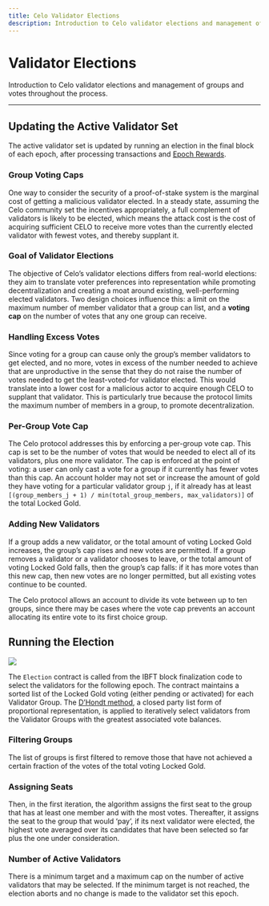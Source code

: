 ```yaml
---
title: Celo Validator Elections
description: Introduction to Celo validator elections and management of groups and votes throughout the process.
---
```


# Validator Elections

Introduction to Celo validator elections and management of groups and votes throughout the process.

___

## Updating the Active Validator Set

The active validator set is updated by running an election in the final block of each epoch, after processing transactions and [Epoch Rewards](/celo-codebase/protocol/proof-of-stake/epoch-rewards.md).

### Group Voting Caps

One way to consider the security of a proof-of-stake system is the marginal cost of getting a malicious validator elected. In a steady state, assuming the Celo community set the incentives appropriately, a full complement of validators is likely to be elected, which means the attack cost is the cost of acquiring sufficient CELO to receive more votes than the currently elected validator with fewest votes, and thereby supplant it.

### Goal of Validator Elections

The objective of Celo’s validator elections differs from real-world elections: they aim to translate voter preferences into representation while promoting decentralization and creating a moat around existing, well-performing elected validators. Two design choices influence this: a limit on the maximum number of member validator that a group can list, and a **voting cap** on the number of votes that any one group can receive.

### Handling Excess Votes

Since voting for a group can cause only the group’s member validators to get elected, and no more, votes in excess of the number needed to achieve that are unproductive in the sense that they do not raise the number of votes needed to get the least-voted-for validator elected. This would translate into a lower cost for a malicious actor to acquire enough CELO to supplant that validator. This is particularly true because the protocol limits the maximum number of members in a group, to promote decentralization.

### Per-Group Vote Cap

The Celo protocol addresses this by enforcing a per-group vote cap. This cap is set to be the number of votes that would be needed to elect all of its validators, plus one more validator. The cap is enforced at the point of voting: a user can only cast a vote for a group if it currently has fewer votes than this cap. An account holder may not set or increase the amount of gold they have voting for a particular validator group `j`, if it already has at least `[(group_members_j + 1) / min(total_group_members, max_validators)]` of the total Locked Gold.

### Adding New Validators

If a group adds a new validator, or the total amount of voting Locked Gold increases, the group’s cap rises and new votes are permitted. If a group removes a validator or a validator chooses to leave, or the total amount of voting Locked Gold falls, then the group’s cap falls: if it has more votes than this new cap, then new votes are no longer permitted, but all existing votes continue to be counted.

The Celo protocol allows an account to divide its vote between up to ten groups, since there may be cases where the vote cap prevents an account allocating its entire vote to its first choice group.

## Running the Election

![](https://storage.googleapis.com/celo-website/docs/election.jpg)

The `Election` contract is called from the IBFT block finalization code to select the validators for the following epoch. The contract maintains a sorted list of the Locked Gold voting (either pending or activated) for each Validator Group. The [D’Hondt method](https://wikipedia.org/wiki/D'Hondt_method), a closed party list form of proportional representation, is applied to iteratively select validators from the Validator Groups with the greatest associated vote balances.

### Filtering Groups

The list of groups is first filtered to remove those that have not achieved a certain fraction of the votes of the total voting Locked Gold.

### Assigning Seats

Then, in the first iteration, the algorithm assigns the first seat to the group that has at least one member and with the most votes. Thereafter, it assigns the seat to the group that would ‘pay’, if its next validator were elected, the highest vote averaged over its candidates that have been selected so far plus the one under consideration.

### Number of Active Validators

There is a minimum target and a maximum cap on the number of active validators that may be selected. If the minimum target is not reached, the election aborts and no change is made to the validator set this epoch.

